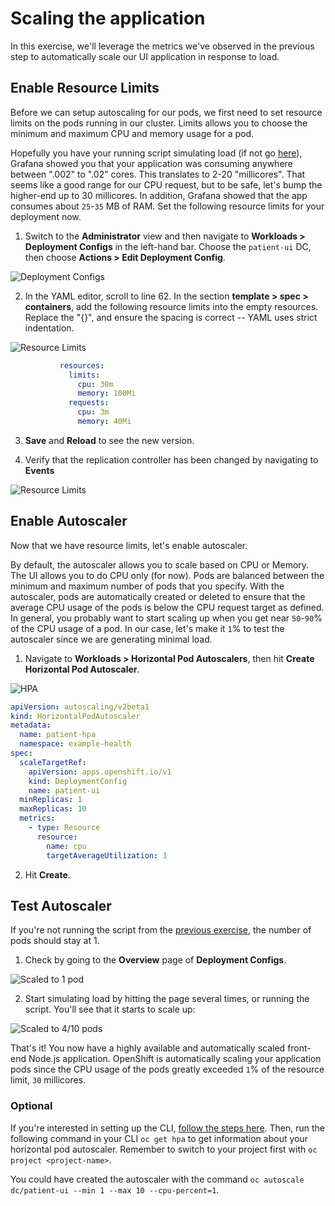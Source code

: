 # Scaling the application

In this exercise, we'll leverage the metrics we've observed in the previous step to automatically scale our UI application in response to load.

## Enable Resource Limits

Before we can setup autoscaling for our pods, we first need to set resource limits on the pods running in our cluster. Limits allows you to choose the minimum and maximum CPU and memory usage for a pod.

Hopefully you have your running script simulating load \(if not go [here](exercise-2.md#simulate-load-on-the-application)\), Grafana showed you that your application was consuming anywhere between ".002" to ".02" cores. This translates to 2-20 "millicores". That seems like a good range for our CPU request, but to be safe, let's bump the higher-end up to 30 millicores. In addition, Grafana showed that the app consumes about `25`-`35` MB of RAM. Set the following resource limits for your deployment now.

1. Switch to the **Administrator** view and then navigate to **Workloads > Deployment Configs** in the left-hand bar. Choose the `patient-ui` DC, then choose **Actions > Edit Deployment Config**.

  ![Deployment Configs](../assets/ocp43-dc.png)

2. In the YAML editor, scroll to line 62. In the section **template > spec > containers**, add the following resource limits into the empty resources. Replace the "{}", and ensure the spacing is correct -- YAML uses strict indentation.

  ![Resource Limits](../assets/ocp43-limits-yaml.png)

  ```yaml
             resources:
               limits:
                 cpu: 30m
                 memory: 100Mi
               requests:
                 cpu: 3m
                 memory: 40Mi
  ```

3. **Save** and **Reload** to see the new version.

4. Verify that the replication controller has been changed by navigating to **Events**

  ![Resource Limits](../assets/ocp43-limits-event.png)

## Enable Autoscaler

Now that we have resource limits, let's enable autoscaler.

By default, the autoscaler allows you to scale based on CPU or Memory. The UI allows you to do CPU only \(for now\). Pods are balanced between the minimum and maximum number of pods that you specify. With the autoscaler, pods are automatically created or deleted to ensure that the average CPU usage of the pods is below the CPU request target as defined. In general, you probably want to start scaling up when you get near `50`-`90`% of the CPU usage of a pod. In our case, let's make it `1`% to test the autoscaler since we are generating minimal load.

1. Navigate to **Workloads > Horizontal Pod Autoscalers**, then hit **Create Horizontal Pod Autoscaler**.

  ![HPA](../assets/ocp43-autoscaler.png)

  ```yaml
  apiVersion: autoscaling/v2beta1
  kind: HorizontalPodAutoscaler
  metadata:
    name: patient-hpa
    namespace: example-health
  spec:
    scaleTargetRef:
      apiVersion: apps.openshift.io/v1
      kind: DeploymentConfig
      name: patient-ui
    minReplicas: 1
    maxReplicas: 10
    metrics:
      - type: Resource
        resource:
          name: cpu
          targetAverageUtilization: 1
  ```

2. Hit **Create**.

## Test Autoscaler

If you're not running the script from the [previous exercise](exercise-2.md#simulate-load-on-the-application), the number of pods should stay at 1.

1. Check by going to the **Overview** page of **Deployment Configs**.

  ![Scaled to 1 pod](../assets/ocp43-dc-pod.png)

2. Start simulating load by hitting the page several times, or running the script. You'll see that it starts to scale up:

  ![Scaled to 4/10 pods](../assets/ocp43-autoscaler-after.png)

That's it! You now have a highly available and automatically scaled front-end Node.js application. OpenShift is automatically scaling your application pods since the CPU usage of the pods greatly exceeded `1`% of the resource limit, `30` millicores.

### Optional

If you're interested in setting up the CLI, [follow the steps here](../getting-started/setup_cli.md). Then, run the following command in your CLI `oc get hpa` to get information about your horizontal pod autoscaler. Remember to switch to your project first with `oc project <project-name>`.

You could have created the autoscaler with the command `oc autoscale dc/patient-ui --min 1 --max 10 --cpu-percent=1`.

